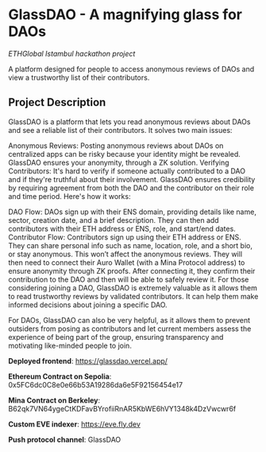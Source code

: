 # GlassDAO - A magnifying glass for DAOs

_ETHGlobal Istambul hackathon project_

A platform designed for people to access anonymous reviews of DAOs and view a trustworthy list of their contributors.

## Project Description

GlassDAO is a platform that lets you read anonymous reviews about DAOs and see a reliable list of their contributors. It solves two main issues:

Anonymous Reviews: Posting anonymous reviews about DAOs on centralized apps can be risky because your identity might be revealed. GlassDAO ensures your anonymity, through a ZK solution.
Verifying Contributors: It's hard to verify if someone actually contributed to a DAO and if they're truthful about their involvement. GlassDAO ensures credibility by requiring agreement from both the DAO and the contributor on their role and time period.
Here's how it works:

DAO Flow: DAOs sign up with their ENS domain, providing details like name, sector, creation date, and a brief description. They can then add contributors with their ETH address or ENS, role, and start/end dates.
Contributor Flow: Contributors sign up using their ETH address or ENS. They can share personal info such as name, location, role, and a short bio, or stay anonymous. This won’t affect the anonymous reviews. They will then need to connect their Auro Wallet (with a Mina Protocol address) to ensure anonymity through ZK proofs. After connecting it, they confirm their contribution to the DAO and then will be able to safely review it.
For those considering joining a DAO, GlassDAO is extremely valuable as it allows them to read trustworthy reviews by validated contributors. It can help them make informed decisions about joining a specific DAO.

For DAOs, GlassDAO can also be very helpful, as it allows them to prevent outsiders from posing as contributors and let current members assess the experience of being part of the group, ensuring transparency and motivating like-minded people to join.

**Deployed frontend**: https://glassdao.vercel.app/

**Ethereum Contract on Sepolia**: 0x5FC6dc0C8e0e66b53A19286da6e5F92156454e17

**Mina Contract on Berkeley**: B62qk7VN64ygeCtKDFavBYrofiiRnAR5KbWE6hVY1348k4DzVwcwr6f

**Custom EVE indexer**: https://eve.fly.dev

**Push protocol channel**: GlassDAO
